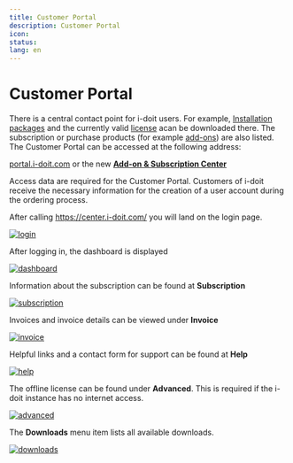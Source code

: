 ```yaml
---
title: Customer Portal
description: Customer Portal
icon:
status:
lang: en
---
```


# Customer Portal

There is a central contact point for i-doit users. For example, [Installation packages](../installation/index.md) and the currently valid [license](../maintenance-and-operation/activate-license.md) acan be downloaded there. The subscription or purchase products (for example [add-ons](../i-doit-add-ons/index.md)) are also listed. The Customer Portal can be accessed at the following address:

[portal.i-doit.com](https://portal.i-doit.com/) or the new **[Add-on & Subscription Center](https://center.i-doit.com/)**

Access data are required for the Customer Portal. Customers of i-doit receive the necessary information for the creation of a user account during the ordering process.

After calling <https://center.i-doit.com/> you will land on the login page.

[![login](../assets/images/en/system-administration/customer-portal/login.png)](../assets/images/en/system-administration/customer-portal/login.png)

After logging in, the dashboard is displayed

[![dashboard](../assets/images/en/system-administration/customer-portal/dashboard.png)](../assets/images/en/system-administration/customer-portal/dashboard.png)

Information about the subscription can be found at **Subscription**

[![subscription](../assets/images/en/system-administration/customer-portal/subscription.png)](../assets/images/en/system-administration/customer-portal/subscription.png)

Invoices and invoice details can be viewed under **Invoice**

[![invoice](../assets/images/en/system-administration/customer-portal/invoice.png)](../assets/images/en/system-administration/customer-portal/invoice.png)

Helpful links and a contact form for support can be found at **Help**

[![help](../assets/images/en/system-administration/customer-portal/help.png)](../assets/images/en/system-administration/customer-portal/help.png)

The offline license can be found under **Advanced**. This is required if the i-doit instance has no internet access.

[![advanced](../assets/images/en/system-administration/customer-portal/advanced.png)](../assets/images/en/system-administration/customer-portal/advanced.png)

The **Downloads** menu item lists all available downloads.

[![downloads](../assets/images/en/system-administration/customer-portal/downloads.png)](../assets/images/en/system-administration/customer-portal/downloads.png)
